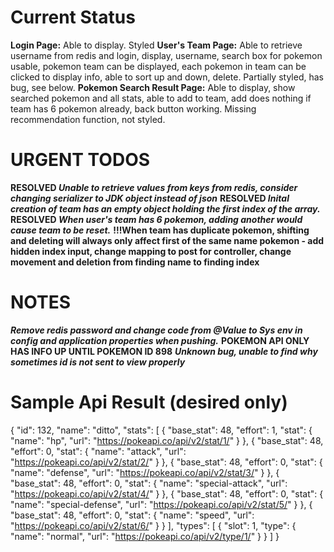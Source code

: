 # Current Status
**Login Page:** Able to display. Styled
**User's Team Page:** Able to retrieve username from redis and login, display, username, search box for pokemon usable, pokemon team can be displayed, each pokemon in team can be clicked to display info, able to sort up and down, delete. Partially styled, has bug, see below.
**Pokemon Search Result Page:** Able to display, show searched pokemon and all stats, able to add to team, add does nothing if team has 6 pokemon already, back button working. Missing recommendation function, not styled.

# URGENT TODOS
**RESOLVED _Unable to retrieve values from keys from redis, consider changing serializer to JDK object instead of json_**
**RESOLVED _Inital creation of team has an empty object holding the first index of the array._**
**RESOLVED _When user's team has 6 pokemon, adding another would cause team to be reset._**
**!!!When team has duplicate pokemon, shifting and deleting will always only affect first of the same name pokemon - add hidden index input, change mapping to post for controller, change movement and deletion from finding name to finding index**

# NOTES
**_Remove redis password and change code from @Value to Sys env in config and application properties when pushing._**
**POKEMON API ONLY HAS INFO UP UNTIL POKEMON ID 898**
**_Unknown bug, unable to find why sometimes id is not sent to view properly_**


# Sample Api Result (desired only)
{
    "id": 132,
    "name": "ditto",
    "stats": [
        {
            "base_stat": 48,
            "effort": 1,
            "stat": {
                "name": "hp",
                "url": "https://pokeapi.co/api/v2/stat/1/"
            }
        },
        {
            "base_stat": 48,
            "effort": 0,
            "stat": {
                "name": "attack",
                "url": "https://pokeapi.co/api/v2/stat/2/"
            }
        },
        {
            "base_stat": 48,
            "effort": 0,
            "stat": {
                "name": "defense",
                "url": "https://pokeapi.co/api/v2/stat/3/"
            }
        },
        {
            "base_stat": 48,
            "effort": 0,
            "stat": {
                "name": "special-attack",
                "url": "https://pokeapi.co/api/v2/stat/4/"
            }
        },
        {
            "base_stat": 48,
            "effort": 0,
            "stat": {
                "name": "special-defense",
                "url": "https://pokeapi.co/api/v2/stat/5/"
            }
        },
        {
            "base_stat": 48,
            "effort": 0,
            "stat": {
                "name": "speed",
                "url": "https://pokeapi.co/api/v2/stat/6/"
            }
        }
    ],
    "types": [
        {
            "slot": 1,
            "type": {
                "name": "normal",
                "url": "https://pokeapi.co/api/v2/type/1/"
            }
        }
    ]
}